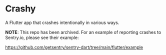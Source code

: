 # Crashy

A Flutter app that crashes intentionally in various ways. 

**NOTE**: This repo has been archived. For an example of reporting crashes
to Sentry.io, please see their example:

https://github.com/getsentry/sentry-dart/tree/main/flutter/example
